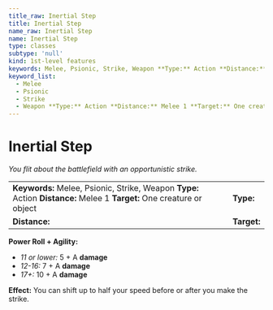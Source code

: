 ```yaml
---
title_raw: Inertial Step
title: Inertial Step
name_raw: Inertial Step
name: Inertial Step
type: classes
subtype: 'null'
kind: 1st-level features
keywords: Melee, Psionic, Strike, Weapon **Type:** Action **Distance:** Melee 1 **Target:** One creature or object
keyword_list:
  - Melee
  - Psionic
  - Strike
  - Weapon **Type:** Action **Distance:** Melee 1 **Target:** One creature or object
---
```


# Inertial Step

*You flit about the battlefield with an opportunistic strike.*

|                                                                                                                        |             |
| :--------------------------------------------------------------------------------------------------------------------- | :---------- |
| **Keywords:** Melee, Psionic, Strike, Weapon **Type:** Action **Distance:** Melee 1 **Target:** One creature or object | **Type:**   |
| **Distance:**                                                                                                          | **Target:** |

**Power Roll + Agility:**

- *11 or lower:* 5 + A **damage**
- *12-16:* 7 + A **damage**
- *17+:* 10 + A **damage**

**Effect:** You can shift up to half your speed before or after you make the strike.
